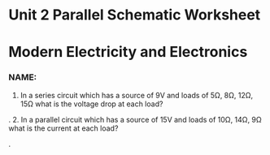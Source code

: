 # Unit 2 Parallel Schematic Worksheet

# Modern Electricity and Electronics

### NAME:

1. In a series circuit which has a source of 9V and loads of 5Ω, 8Ω, 12Ω, 15Ω what is the voltage drop at each load?












.
2. In a parallel circuit which has a source of 15V and loads of 10Ω, 14Ω, 9Ω what is the current at each load?










.
